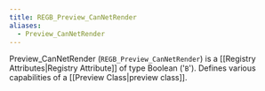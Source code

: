 ```yaml
---
title: REGB_Preview_CanNetRender
aliases:
  - Preview_CanNetRender
---
```


Preview_CanNetRender (`REGB_Preview_CanNetRender`) is a [[Registry Attributes|Registry Attribute]] of type Boolean ('`B`').
Defines various capabilities of a [[Preview Class|preview class]].
